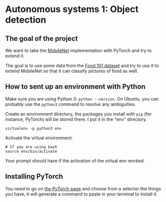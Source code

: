 # Autonomous systems 1: Object detection

## The goal of the project

We want to take the [MobileNet](https://pytorch.org/hub/pytorch_vision_mobilenet_v2/) implementation with PyTorch and try to extend it.

The goal is to use some data from the [Food 101 dataset](https://www.kaggle.com/kmader/food41) and try to use it to extend MobileNet so that it can classify pictures of food as well.

## How to sent up an environment with Python

Make sure you are using Python 3: `python --version`. On Ubuntu, you can probably use the `python3` command to resolve any ambiguities.

Create an environment directory, the packages you install with `pip` (for instance, PyTorch) will be stored there. I put it in the "env" directory.

	virtualenv -p python3 env

Activate the virtual environment:

	# If you are using bash
	source env/bin/activate

Your prompt should have if the activation of the virtual env worked.

## Installing PyTorch

You need to go on [the PyTorch page](https://pytorch.org/get-started/locally/#mac-anaconda) and choose from a selector the things you have, it will generate a command to paste in your terminal to install it.
